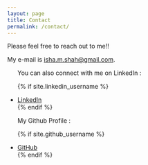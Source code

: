 ```yaml
---
layout: page
title: Contact
permalink: /contact/
---
```


Please feel free to reach out to me!!

My e-mail is [isha.m.shah@gmail.com](mailto:isha.m.shah@gmail.com).
<ul>
  
You can also connect with me on LinkedIn :

{% if site.linkedin_username %}
  <li>
    <a href="https://linkedin.com/in/{{ site.linkedin_username }}">
      <i class="fa fa-linkedin"></i> LinkedIn
    </a>
  </li>
{% endif %}

My Github Profile :

{% if site.github_username %}
  <li>
    <a href="https://github.com/{{ site.github_username }}">
      <i class="fa fa-github"></i> GitHub
    </a>
  </li>
{% endif %}
</ul>
